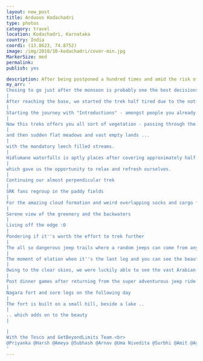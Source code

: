 ```yaml
---
layout: new_post
title: Arduous Kodachadri
type: photos
category: travel
location: Kodachadri, Karnataka
country: India
coordi: (13.8623, 74.8752)
image: /img/2018/10-kodachadri/cover-min.jpg 
MarkerSize: med 
permalink: 
publish: yes

description: After being postponed a hundred times and amid the risk of a cyclone, we the "fresh graduates" at Tesco Bengaluru set our minds to scale the Kodachadri Hill. The Kodachadri trek is probably one of the best treks in the Western Ghats which offers a 16km one-way hike, flat grasslands, waterfalls, jeep ride and the amazing view of the Arabian Sea - all wonderfully packed in one adventure.
my_arr: '
Chosing to go just after the monsoon is probably one the best decisions since you can witness the flora in its full glory.
|
After reaching the base, we started the trek half tired due to the not-so-comfortable traveller ride from Bangalore. 
|
Starting the journey with "Introductions" - amongst people you already know from over 3 months?
|
Now this treks offers you all sort of vegetation - passing through the dense rain forests - something typical in western ghats ...
|
and then sudden flat meadows and vast empty lands ...
|
with the mandatory leech filled streams.
|
Hidlumane waterfalls is aptly places after covering approximately half the distance ...
|
which gave us the opportunity to relax and refresh ourselves.
|
Continuing our almost perpendicular trek
|
SRK fans regroup in the paddy fields
|
For the amazing cloud formation and weird overlapping socks and cargo for avoiding leech bites.
|
Serene view of the greenery and the backwaters
|
Living off the edge :O
|
Pondering if it''s worth the effort to trek further
|
The all so dangerous jeep trails where a random jeeps can come from any direction with the sole motive to overrun you.
|
The moment of elation when it''s the last leg and you can see the beautiful summit.
|
Owing to the clear skies, we were luckily able to see the vast Arabian Sea from the top - seems like a gift from god with the picturesque sunrays.
|
Post dinner games after returning from the super adventurous jeep ride back to the homestay, starting from the cliff.
|
Nagara fort and sore legs on the following day
|
The fort is built on a small hill, beside a lake ..
|
.. which adds on to the beauty
|

|
With the Tesco and GetBeyondLimits Team.<br>
@Priyanka @Harsh @Ameya @Subhash @Arnav @Uma Nivedita @Surbhi @Amit @Ayush and @Aman
'
---
```

<!-- http://compressjpeg.com -->
<!-- http://compressimage.toolur.com/ 1024, 400-->
